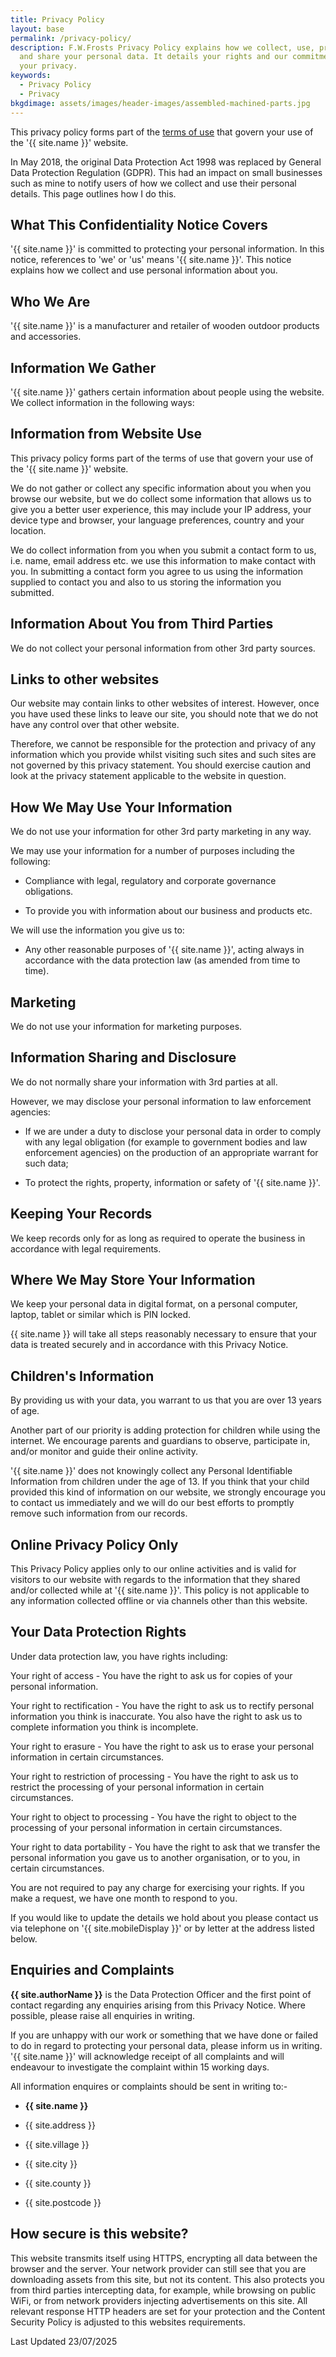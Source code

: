 ```yaml
---
title: Privacy Policy
layout: base
permalink: /privacy-policy/
description: F.W.Frosts Privacy Policy explains how we collect, use, protect,
  and share your personal data. It details your rights and our commitment to
  your privacy.
keywords:
  - Privacy Policy
  - Privacy
bkgdimage: assets/images/header-images/assembled-machined-parts.jpg
---
```

This privacy policy forms part of the [terms of use](/terms-of-use/) that govern your use of the '{{ site.name }}' website.

In May 2018, the original Data Protection Act 1998 was replaced by General Data Protection Regulation (GDPR). This had an impact on small businesses such as mine to notify users of how we collect and use their personal details. This page outlines how I do this.

## What This Confidentiality Notice Covers

'{{ site.name }}' is committed to protecting your personal information. In this notice, references to 'we' or 'us' means '{{ site.name }}'. This notice explains how we collect and use personal information about you.

## Who We Are

'{{ site.name }}' is a manufacturer and retailer of wooden outdoor products and accessories.

## Information We Gather

'{{ site.name }}' gathers certain information about people using the website. We collect information in the following ways:

## Information from Website Use

This privacy policy forms part of the terms of use that govern your use of the '{{ site.name }}' website.

We do not gather or collect any specific information about you when you browse our website, but we do collect some information that allows us to give you a better user experience, this may include your IP address, your device type and browser, your language preferences, country and your location.

We do collect information from you when you submit a contact form to us, i.e. name, email address etc. we use this information to make contact with you. In submitting a contact form you agree to us using the information supplied to contact you and also to us storing the information you submitted.

## Information About You from Third Parties

We do not collect your personal information from other 3rd party sources.

## Links to other websites

Our website may contain links to other websites of interest. However, once you have used these links to leave our site, you should note that we do not have any control over that other website.

Therefore, we cannot be responsible for the protection and privacy of any information which you provide whilst visiting such sites and such sites are not governed by this privacy statement. You should exercise caution and look at the privacy statement applicable to the website in question.

## How We May Use Your Information

We do not use your information for other 3rd party marketing in any way.

We may use your information for a number of purposes including the following:

*   Compliance with legal, regulatory and corporate governance obligations.

*   To provide you with information about our business and products etc.


We will use the information you give us to:

*   Any other reasonable purposes of '{{ site.name }}', acting always in accordance with the data protection law (as amended from time to time).


## Marketing

We do not use your information for marketing purposes.

## Information Sharing and Disclosure

We do not normally share your information with 3rd parties at all.

However, we may disclose your personal information to law enforcement agencies:

*   If we are under a duty to disclose your personal data in order to comply with any legal obligation (for example to government bodies and law enforcement agencies) on the production of an appropriate warrant for such data;

*   To protect the rights, property, information or safety of '{{ site.name }}'.


## Keeping Your Records

We keep records only for as long as required to operate the business in accordance with legal requirements.

## Where We May Store Your Information

We keep your personal data in digital format, on a personal computer, laptop, tablet or similar which is PIN locked.

{{ site.name }} will take all steps reasonably necessary to ensure that your data is treated securely and in accordance with this Privacy Notice.

## Children's Information

By providing us with your data, you warrant to us that you are over 13 years of age.

Another part of our priority is adding protection for children while using the internet. We encourage parents and guardians to observe, participate in, and/or monitor and guide their online activity.

'{{ site.name }}' does not knowingly collect any Personal Identifiable Information from children under the age of 13. If you think that your child provided this kind of information on our website, we strongly encourage you to contact us immediately and we will do our best efforts to promptly remove such information from our records.

## Online Privacy Policy Only

This Privacy Policy applies only to our online activities and is valid for visitors to our website with regards to the information that they shared and/or collected while at '{{ site.name }}'. This policy is not applicable to any information collected offline or via channels other than this website.

## Your Data Protection Rights

Under data protection law, you have rights including:

Your right of access - You have the right to ask us for copies of your personal information.

Your right to rectification - You have the right to ask us to rectify personal information you think is inaccurate. You also have the right to ask us to complete information you think is incomplete.

Your right to erasure - You have the right to ask us to erase your personal information in certain circumstances.

Your right to restriction of processing - You have the right to ask us to restrict the processing of your personal information in certain circumstances.

Your right to object to processing - You have the right to object to the processing of your personal information in certain circumstances.

Your right to data portability - You have the right to ask that we transfer the personal information you gave us to another organisation, or to you, in certain circumstances.

You are not required to pay any charge for exercising your rights. If you make a request, we have one month to respond to you.

If you would like to update the details we hold about you please contact us via telephone on '{{ site.mobileDisplay }}' or by letter at the address listed below.

## Enquiries and Complaints

**{{ site.authorName }}** is the Data Protection Officer and the first point of contact regarding any enquiries arising from this Privacy Notice. Where possible, please raise all enquiries in writing.

If you are unhappy with our work or something that we have done or failed to do in regard to protecting your personal data, please inform us in writing. '{{ site.name }}' will acknowledge receipt of all complaints and will endeavour to investigate the complaint within 15 working days.

All information enquires or complaints should be sent in writing to:-

*   **{{ site.name }}**

*   {{ site.address }}

*   {{ site.village }}

*   {{ site.city }}

*   {{ site.county }}

*   {{ site.postcode }}


## How secure is this website?

This website transmits itself using HTTPS, encrypting all data between the browser and the server. Your network provider can still see that you are downloading assets from this site, but not its content. This also protects you from third parties intercepting data, for example, while browsing on public WiFi, or from network providers injecting advertisements on this site. All relevant response HTTP headers are set for your protection and the Content Security Policy is adjusted to this websites requirements.

Last Updated 23/07/2025